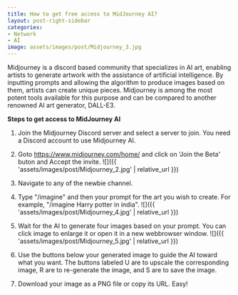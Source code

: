 ```yaml
---
title: How to get free access to MidJourney AI?
layout: post-right-sidebar
categories:
- Network
- AI
image: assets/images/post/Midjourney_3.jpg
---
```


Midjourney is a discord based community that specializes in AI art, enabling artists to generate artwork with the assistance of artificial intelligence. By inputting prompts and allowing the algorithm to produce images based on them, artists can create unique pieces. Midjourney is among the most potent tools available for this purpose and can be compared to another renowned AI art generator, DALL-E3.

**Steps to get access to MidJourney AI**

1. Join the Midjourney Discord server and select a server to join. You need a Discord account to use Midjourney AI.

2. Goto https://www.midjourney.com/home/ and click on 'Join the Beta' buton and Accept the invite.
![]({{ 'assets/images/post/Midjourney_2.jpg' | relative_url }})

3.  Navigate to any of the newbie channel.

4. Type "/imagine" and then your prompt for the art you wish to create. For example, "/imagine Harry potter in india".
![]({{ 'assets/images/post/Midjourney_4.jpg' | relative_url }})

5. Wait for the AI to generate four images based on your prompt. You can click image to enlarge it or open it in a new webbrowser window.
![]({{ 'assets/images/post/Midjourney_5.jpg' | relative_url }})

6. Use the buttons below your generated image to guide the AI toward what you want. The buttons labeled U are to upscale the corresponding image, R are to re-generate the image, and S are to save the image.

7. Download your image as a PNG file or copy its URL. Easy!
